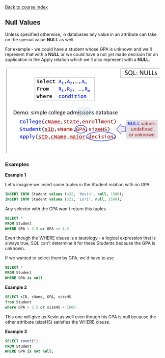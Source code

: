 [Back to course index](./index.md)

## Null Values

Unless specified otherwise, in databases any value in an attribute can take on the special value **NULL** as well.

For example - we could have a student whose GPA is unknown and we'll represent that with a **NULL** or we could have a not yet made decision for an application in the Apply relation which we'll also represent with a **NULL**.

![Null values](./assets/null-values-1.png)

### Examples

**Example 1**

Let's imagine we insert some tuples in the Student relation with no GPA.

```SQL
INSERT INTO Student values (432, 'Kevin', null, 1500);
INSERT INTO Student values (321, 'Lori', null, 2500);
```

Any selector with the GPA won't return this tuples

```SQL
SELECT *
FROM Student
WHERE GPA < 3.5 or GPA >= 3.5
```

Even though the WHERE clause is a tautology - a logical expression that is always true, SQL can't determine it for these Students because the GPA is unknown.

If we wanted to select them by GPA, we'd have to use

```SQL
SELECT *
FROM Student
WHERE GPA is null
```

**Example 2**

```SQL
SELECT sID, sName, GPA, sizeHS
from Student
where GPA > 3.5 or sizeHS < 1600
```

This one will give us Kevin as well even though his GPA is null because the other attribute (sizeHS) satisfies the WHERE clause.

**Example 3**

```SQL
SELECT count(*)
FROM Student
WHERE GPA is not null;
```
